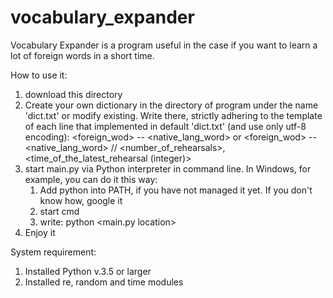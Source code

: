 # vocabulary_expander
Vocabulary Expander is a program useful in the case if you want to learn a lot of foreign words in a short time.

How to use it:
1) download this directory
2) Create your own dictionary in the directory of program under the name 'dict.txt' or modify existing.
   Write there, strictly adhering to the template of each line that implemented in default 'dict.txt' (and use only utf-8 encoding):
   <foreign_wod> -- <native_lang_word>
   or
   <foreign_wod> -- <native_lang_word> // <number_of_rehearsals>, <time_of_the_latest_rehearsal (integer)>
3) start main.py via Python interpreter in command line.
   In Windows, for example, you can do it this way:
   1. Add python into PATH, if you have not managed it yet. If you don't know how, google it
   2. start cmd
   3. write: python <main.py location>
4) Enjoy it

System requirement:
1) Installed Python v.3.5 or larger
2) Installed re, random and time modules
